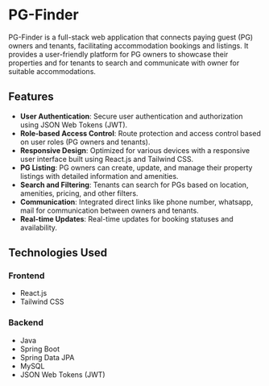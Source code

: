 # PG-Finder

PG-Finder is a full-stack web application that connects paying guest (PG) owners and tenants, facilitating accommodation bookings and listings. It provides a user-friendly platform for PG owners to showcase their properties and for tenants to search and communicate with owner for suitable accommodations.

## Features

- **User Authentication**: Secure user authentication and authorization using JSON Web Tokens (JWT).
- **Role-based Access Control**: Route protection and access control based on user roles (PG owners and tenants).
- **Responsive Design**: Optimized for various devices with a responsive user interface built using React.js and Tailwind CSS.
- **PG Listing**: PG owners can create, update, and manage their property listings with detailed information and amenities.
- **Search and Filtering**: Tenants can search for PGs based on location, amenities, pricing, and other filters.
- **Communication**: Integrated direct links like phone number, whatsapp, mail for communication between owners and tenants.
- **Real-time Updates**: Real-time updates for booking statuses and availability.

## Technologies Used

### Frontend
- React.js
- Tailwind CSS

### Backend
- Java
- Spring Boot
- Spring Data JPA
- MySQL
- JSON Web Tokens (JWT)

